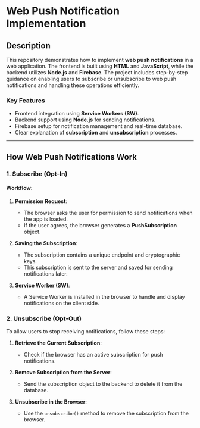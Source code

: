 # Web Push Notification Implementation

## Description

This repository demonstrates how to implement **web push notifications** in a web application. The frontend is built using **HTML** and **JavaScript**, while the backend utilizes **Node.js** and **Firebase**. The project includes step-by-step guidance on enabling users to subscribe or unsubscribe to web push notifications and handling these operations efficiently.

### Key Features
- Frontend integration using **Service Workers (SW)**.
- Backend support using **Node.js** for sending notifications.
- Firebase setup for notification management and real-time database.
- Clear explanation of **subscription** and **unsubscription** processes.

---

## How Web Push Notifications Work

### 1. **Subscribe (Opt-In)**

#### Workflow:
1. **Permission Request**:
   - The browser asks the user for permission to send notifications when the app is loaded.
   - If the user agrees, the browser generates a **PushSubscription** object.

2. **Saving the Subscription**:
   - The subscription contains a unique endpoint and cryptographic keys.
   - This subscription is sent to the server and saved for sending notifications later.

3. **Service Worker (SW)**:
   - A Service Worker is installed in the browser to handle and display notifications on the client side.

### 2. **Unsubscribe (Opt-Out)**

To allow users to stop receiving notifications, follow these steps:

1. **Retrieve the Current Subscription**:
   - Check if the browser has an active subscription for push notifications.

2. **Remove Subscription from the Server**:
   - Send the subscription object to the backend to delete it from the database.

3. **Unsubscribe in the Browser**:
   - Use the `unsubscribe()` method to remove the subscription from the browser.
